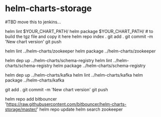 # helm-charts-storage

#TBD move this to jenkins...

helm lint $YOUR_CHART_PATH/
helm package $YOUR_CHART_PATH/ # to build the tgz file and copy it here
helm repo index . 
git add .
git commit -m 'New chart version'
git push



helm lint ../helm-charts/zookeeper
helm package ../helm-charts/zookeeper

helm dep up ../helm-charts/schema-registry
helm lint ../helm-charts/schema-registry
helm package ../helm-charts/schema-registry


helm dep up ../helm-charts/kafka
helm lint ../helm-charts/kafka
helm package ../helm-charts/kafka




git add .
git commit -m 'New chart version'
git push







helm repo add bitbouncer 'https://raw.githubusercontent.com/bitbouncer/helm-charts-storage/master/'
helm repo update
helm search zookeeper


